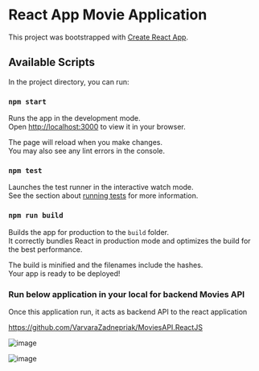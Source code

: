 # React App Movie Application

This project was bootstrapped with [Create React App](https://github.com/facebook/create-react-app).

## Available Scripts

In the project directory, you can run:

### `npm start`

Runs the app in the development mode.\
Open [http://localhost:3000](http://localhost:3000) to view it in your browser.

The page will reload when you make changes.\
You may also see any lint errors in the console.

### `npm test`

Launches the test runner in the interactive watch mode.\
See the section about [running tests](https://facebook.github.io/create-react-app/docs/running-tests) for more information.

### `npm run build`

Builds the app for production to the `build` folder.\
It correctly bundles React in production mode and optimizes the build for the best performance.

The build is minified and the filenames include the hashes.\
Your app is ready to be deployed!

### Run below application in your local for backend Movies API

Once this application run, it acts as backend API to the react application

https://github.com/VarvaraZadnepriak/MoviesAPI.ReactJS

![image](https://github.com/user-attachments/assets/dbe6d83c-b67f-4a57-852c-c53106103b84)

![image](https://github.com/user-attachments/assets/d1d422db-96a8-4689-8b27-4c4a9411d4fb)

